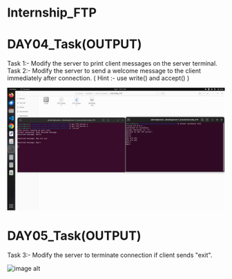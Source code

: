 # Internship_FTP

# DAY04_Task(OUTPUT)
Task 1:- Modify the server to print client messages on the server terminal.
Task 2:- Modify the server to send a welcome message to the client immediately after connection. ( Hint :- use write() and accept() )

![image alt](https://github.com/mamtaborade/Internship_FTP/blob/883c693c07c4a7e740f46e5ba743f601018280ee/Day04_Task(OP).png)

# DAY05_Task(OUTPUT)
Task 3:-  Modify the server to terminate connection if client sends "exit".

![image alt]()
